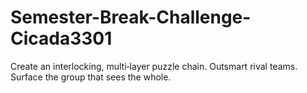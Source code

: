 # Semester-Break-Challenge-Cicada3301
Create an interlocking, multi‑layer puzzle chain. Outsmart rival teams. Surface the group that sees the whole.
